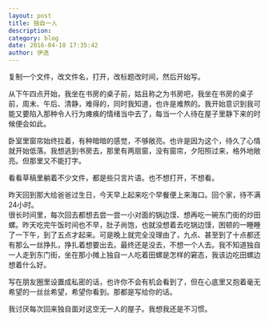 ```yaml
---
layout: post
title: 独自一人
description: 
category: blog
date: 2016-04-10 17:35:42
author: 伊迭
---
```


复制一个文件，改文件名，打开，改标题改时间，然后开始写。

从下午四点开始，我坐在书房的桌子前，姑且称之为书房吧，我坐在书房的桌子前，周末、午后、清静，难得的，同时我知道，也许是难熬的。我开始意识到我可能又要陷入那种令人行为瘫痪的情绪当中去了，每当一个人待在屋子里静下来的时候便会如此。

卧室里窗帘始终拉着，有种暗暗的感觉，不够敞亮。也许是因为这个，待久了心情就开始低落。我想逃到书房去，那里有两扇窗，没有窗帘，夕阳照过来，格外地敞亮。但那里又不能打字。

看看草稿里躺着不少文件，都是些只言片语。也不想打开，不想看。

昨天回到那大给爸爸过生日，今天早上起来吃个早餐便上来海口。回个家，待不满24小时。  
很长时间里，每次回去都想去尝一尝一小对面的锅边馍、想再吃一碗东门街的炒田螺。昨天吃完午饭时间也不早，肚子尚饱，也就没想着去吃锅边馍，困顿的一睡睡了一下午，到了五点才起来。可是晚上就完全没理由了，九点、甚至到了十点都还有那么一丝挣扎，挣扎着想要出去。最终还是没去，不想一个人去。我不知道独自一人走到东门街，坐在那小摊上独自一人吃着田螺是怎样的窘态，我该边吃田螺边想着什么好。  

写在朋友圈里设置成私密的话，也许你不会有机会看到了，但在心底里又抱着毫无希望的一丝丝希望，希望你看到。那都是写给你的话。

我讨厌每次回来独自面对这空无一人的屋子。我想我还是不习惯。